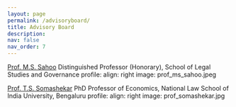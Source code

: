 ```yaml
---
layout: page
permalink: /advisoryboard/
title: Advisory Board 
description:
nav: false
nav_order: 7
---
```


[Prof. M.S. Sahoo](https://vidyashilp.edu.in/sahoo/)
Distinguished Professor (Honorary), School of Legal Studies and Governance
profile:
  align: right
  image: prof_ms_sahoo.jpeg

[Prof. T.S. Somashekar](https://www.nls.ac.in/faculty/t-s-somashekar/)
PhD Professor of Economics, National Law School of India University, Bengaluru
profile:
  align: right
  image: prof_somashekar.jpg
